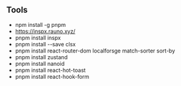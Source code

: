 ## Tools

- npm install -g pnpm
- https://inspx.rauno.xyz/
- pnpm install inspx
- pnpm install --save clsx
- pnpm install react-router-dom localforsge match-sorter sort-by
- pnpm install zustand
- pnpm install nanoid
- pnpm install react-hot-toast
- pnpm install react-hook-form
